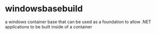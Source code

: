 # windowsbasebuild
a windows container base that can be used as a foundation to allow .NET applications to be built inside of a container
